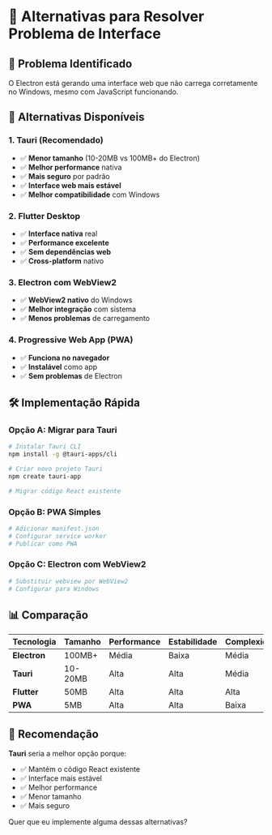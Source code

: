 # 🔄 Alternativas para Resolver Problema de Interface

## 🎯 Problema Identificado
O Electron está gerando uma interface web que não carrega corretamente no Windows, mesmo com JavaScript funcionando.

## 🚀 Alternativas Disponíveis

### **1. Tauri (Recomendado)**
- ✅ **Menor tamanho** (10-20MB vs 100MB+ do Electron)
- ✅ **Melhor performance** nativa
- ✅ **Mais seguro** por padrão
- ✅ **Interface web mais estável**
- ✅ **Melhor compatibilidade** com Windows

### **2. Flutter Desktop**
- ✅ **Interface nativa** real
- ✅ **Performance excelente**
- ✅ **Sem dependências web**
- ✅ **Cross-platform** nativo

### **3. Electron com WebView2**
- ✅ **WebView2 nativo** do Windows
- ✅ **Melhor integração** com sistema
- ✅ **Menos problemas** de carregamento

### **4. Progressive Web App (PWA)**
- ✅ **Funciona no navegador**
- ✅ **Instalável** como app
- ✅ **Sem problemas** de Electron

## 🛠️ Implementação Rápida

### **Opção A: Migrar para Tauri**
```bash
# Instalar Tauri CLI
npm install -g @tauri-apps/cli

# Criar novo projeto Tauri
npm create tauri-app

# Migrar código React existente
```

### **Opção B: PWA Simples**
```bash
# Adicionar manifest.json
# Configurar service worker
# Publicar como PWA
```

### **Opção C: Electron com WebView2**
```bash
# Substituir webview por WebView2
# Configurar para Windows
```

## 📊 Comparação

| Tecnologia | Tamanho | Performance | Estabilidade | Complexidade |
|------------|---------|-------------|--------------|--------------|
| **Electron** | 100MB+ | Média | Baixa | Média |
| **Tauri** | 10-20MB | Alta | Alta | Média |
| **Flutter** | 50MB | Alta | Alta | Alta |
| **PWA** | 5MB | Alta | Alta | Baixa |

## 🎯 Recomendação

**Tauri** seria a melhor opção porque:
- ✅ Mantém o código React existente
- ✅ Interface mais estável
- ✅ Melhor performance
- ✅ Menor tamanho
- ✅ Mais seguro

Quer que eu implemente alguma dessas alternativas? 